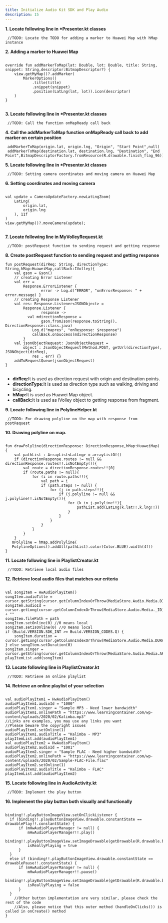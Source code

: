 ```yaml
---
title: Initialize Audio Kit SDK and Play Audio
description: 15
---
```


<p><strong>1. Locate following line in *Presenter.kt classes </strong></p>
<pre><div id="copy-button10" class="copy-btn" title="Copy" onclick="copyCode(this.id)"></div><code> //TODO: Locate the TODO for adding a marker to Huawei Map with hMap instance<span class="pln">
</span></code></pre>
<p><strong>2. Adding a marker to Huawei Map</strong></p>
<pre><div id="copy-button11" class="copy-btn" title="Copy" onclick="copyCode(this.id)"></div><code>
override fun addMarkerToMap(lat: Double, lot: Double, title: String, snippet: String,descriptor:BitmapDescriptor?) {
    view.getMyMap()?.addMarker(
        MarkerOptions()
            .title(title)
            .snippet(snippet)
            .position(LatLng(lat, lot)).icon(descriptor)
    )
}
<span class="pln">
</span></code></pre>

<p><strong>3. Locate following line in *Presenter.kt classes</strong></p>
<pre><div id="copy-button12" class="copy-btn" title="Copy" onclick="copyCode(this.id)"></div><code> //TODO: Call the function onMapReady call back<span class="pln">
</span></code></pre>
<p><strong>4. Call the addMarkerToMap function onMapReady call back to add marker on certain position</strong></p>
<pre><div id="copy-button13" class="copy-btn" title="Copy" onclick="copyCode(this.id)"></div><code> addMarkerToMap(origin.lat, origin.lng, "Origin", "Start Point",null)
 addMarkerToMap(destination.lat, destination.lng, "Destination", "End Point",BitmapDescriptorFactory.fromResource(R.drawable.finish_flag_96))<span class="pln">
</span></code></pre>

<p><strong>5. Locate following line in *Presenter.kt classes</strong></p>
<pre><div id="copy-button19" class="copy-btn" title="Copy" onclick="copyCode(this.id)"></div><code> //TODO: Setting camera coordinates and moving camera on Huawei Map<span class="pln">
</span></code></pre>
<p><strong>6. Setting coordinates and moving camera</strong></p>
<pre><div id="copy-button20" class="copy-btn" title="Copy" onclick="copyCode(this.id)"></div><code>
val update = CameraUpdateFactory.newLatLngZoom(
    LatLng(
        origin.lat,
        origin.lng
    ), 11f
)
view.getMyMap()?.moveCamera(update);
<span class="pln">
</span></code></pre>

<p><strong>7. Locate following line in MyVolleyRequest.kt</strong></p>
<pre><div id="copy-button21" class="copy-btn" title="Copy" onclick="copyCode(this.id)"></div><code> //TODO: postRequest function to sending request and getting response <span class="pln">
</span></code></pre>
<p><strong>8. Create postRequest function to sending request and getting response</strong></p>
<pre><div id="copy-button22" class="copy-btn" title="Copy" onclick="copyCode(this.id)"></div><code>fun postRequest(dirReq: String, directionType: String,hMap:HuaweiMap,callBack:IVolley){
    val gson = Gson()
    // creating Error Listener
    val err =
        Response.ErrorListener {
                error -> Log.d("ERROR", "onErrorResponse: " + error.message) }
    // creating Response Listener
    val res: Response.Listener&lt;JSONObject&gt; =
        Response.Listener {
                response ->
          val mdirectionResponse =
                gson.fromJson(response.toString(), DirectionResponse::class.java)
            Log.d("mapres", "onResponse: $response")
            callBack.onSuccess(mdirectionResponse)
        }
    val jsonObjectRequest: JsonObjectRequest =
        object : JsonObjectRequest(Method.POST, getUrl(directionType), JSONObject(dirReq),
            res , err) {}
    addToRequestQueue(jsonObjectRequest)
}
<span class="pln">
</span></code></pre>
<span class="pln">
</span>
<ul>
  <li><strong>dirReq:</strong>It is used as direction request with origin and destination points.</li>
  <li><strong>directionType:</strong>It is used as direction type such as walking, driving and bicycling.</li>
  <li><strong>hMap:</strong>It is used as Huawei Map object.</li>
  <li><strong>callBack:</strong>It is used as IVolley object to getting response from fragment.</li>
</ul>
<span class="pln">
</span>
<p><strong>9. Locate following line in PolylineHelper.kt</strong></p>
<pre><div id="copy-button23" class="copy-btn" title="Copy" onclick="copyCode(this.id)"></div><code> //TODO: For drawing polyline on the map with response from postRequest<span class="pln">
</span></code></pre>
<p><strong>10. Drawing polyline on map.</strong></p>
<pre><div id="copy-button24" class="copy-btn" title="Copy" onclick="copyCode(this.id)"></div><code>
fun drawPolyline(directionResponse: DirectionResponse,hMap:HuaweiMap) {
    val pathList : ArrayList&lt;LatLng&gt; = arrayListOf()
    if (directionResponse.routes != null && directionResponse.routes!!.isNotEmpty()){
        val route = directionResponse.routes!![0]
        if (route.paths != null){
            for (i in route.paths!!){
                val path = i
                if (path.steps != null) {
                    for (j in path.steps!!){
                        if (j.polyline != null && j.polyline!!.isNotEmpty()){
                            for (k in j.polyline!!){
                                pathList.add(LatLng(k.lat!!,k.lng!!))
                            }
                        }
                    }
                }
            }
        }
    }
   mPolyline = hMap.addPolyline(
   PolylineOptions().addAll(pathList).color(Color.BLUE).width(4f))
}
<span class="pln"></span></code></pre>

<p><strong>11. Locate following line in PlaylistCreator.kt </strong></p>
<pre><div id="copy-button25" class="copy-btn" title="Copy" onclick="copyCode(this.id)"></div><code> //TODO: Retrieve local audio files<span class="pln">
</span></code></pre>
<p><strong>12. Retrieve local audio files that matches our criteria</strong></p>
<pre><div id="copy-button26" class="copy-btn" title="Copy" onclick="copyCode(this.id)"></div><code>
val songItem = HwAudioPlayItem()
songItem.audioTitle = cursor.getString(cursor.getColumnIndexOrThrow(MediaStore.Audio.Media.DISPLAY_NAME))
songItem.audioId = cursor.getLong(cursor.getColumnIndexOrThrow(MediaStore.Audio.Media._ID)).toString() + ""
songItem.filePath = path
songItem.setOnline(0) //0 means local
songItem.setIsOnline(0) //0 means local
if (Build.VERSION.SDK_INT >= Build.VERSION_CODES.Q) {
    songItem.duration = cursor.getLong(cursor.getColumnIndexOrThrow(MediaStore.Audio.Media.DURATION))
} else songItem.setDuration(0)
songItem.singer = cursor.getString(cursor.getColumnIndexOrThrow(MediaStore.Audio.Media.ARTIST))
playItemList.add(songItem)<span class="pln">
</span></code></pre>

<p><strong>13. Locate following line in PlaylistCreator.kt</strong></p>
<pre><div id="copy-button27" class="copy-btn" title="Copy" onclick="copyCode(this.id)"></div><code> //TODO: Retrieve an online playlist<span class="pln">
</span></code></pre>
<p><strong>14. Retrieve an online playlist of your selection</strong></p>
<pre><div id="copy-button28" class="copy-btn" title="Copy" onclick="copyCode(this.id)"></div><code>
val audioPlayItem1 = HwAudioPlayItem()
audioPlayItem1.audioId = "1000"
audioPlayItem1.singer = "Sample MP3 - Need lower bandwidth"
audioPlayItem1.onlinePath = "https://www.learningcontainer.com/wp-content/uploads/2020/02/Kalimba.mp3"
//Links are examples, you may use any links you want
//Please beware the copyright issues
audioPlayItem1.setOnline(1)
audioPlayItem1.audioTitle = "Kalimba - MP3"
playItemList.add(audioPlayItem1)
val audioPlayItem2 = HwAudioPlayItem()
audioPlayItem2.audioId = "1001"
audioPlayItem2.singer = "Sample FLAC - Need higher bandwidth"
audioPlayItem2.onlinePath = "https://www.learningcontainer.com/wp-content/uploads/2020/02/Sample-FLAC-File.flac"
audioPlayItem2.setOnline(1)
audioPlayItem2.audioTitle = "Kalimba - FLAC"
playItemList.add(audioPlayItem2)<span class="pln">
</span></code></pre>

<p><strong>15. Locate following line in AudioActivity.kt</strong></p>
<pre><div id="copy-button29" class="copy-btn" title="Copy" onclick="copyCode(this.id)"></div><code> //TODO: Implement the play button<span class="pln">
</span></code></pre>
<p><strong>16. Implement the play button both visually and functionally</strong></p>
<pre><div id="copy-button30" class="copy-btn" title="Copy" onclick="copyCode(this.id)"></div><code>
binding!!.playButtonImageView.setOnClickListener {
  if (binding!!.playButtonImageView.drawable.constantState == drawablePlay!!.constantState) {
      if (mHwAudioPlayerManager != null) {
          mHwAudioPlayerManager!!.play()
          binding!!.playButtonImageView.setImageDrawable(getDrawable(R.drawable.btn_playback_pause_normal))
          isReallyPlaying = true
      }
  } 
  else if (binding!!.playButtonImageView.drawable.constantState == drawablePause!!.constantState) {
      if (mHwAudioPlayerManager != null) {
          mHwAudioPlayerManager!!.pause()
          binding!!.playButtonImageView.setImageDrawable(getDrawable(R.drawable.btn_playback_play_normal))
          isReallyPlaying = false
      }
  }
    //Other button implementation are very similar, please check the rest of the code
    //Also, please notice that this outer method (handleOnClicks()) is called in onCreate() method
}<span class="pln">
</span></code></pre>
